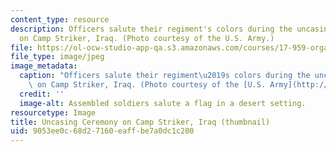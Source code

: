 ```yaml
---
content_type: resource
description: Officers salute their regiment's colors during the uncasing ceremony
  on Camp Striker, Iraq. (Photo courtesy of the U.S. Army.)
file: https://ol-ocw-studio-app-qa.s3.amazonaws.com/courses/17-959-organizational-analysis-fall-2005/9053ee0c68d27160eaffbe7a0dc1c200_17-959f05-th.jpg
file_type: image/jpeg
image_metadata:
  caption: "Officers salute their regiment\u2019s colors during the uncasing ceremony\
    \ on Camp Striker, Iraq. (Photo courtesy of the [U.S. Army](http://www.army.mil/).)"
  credit: ''
  image-alt: Assembled soldiers salute a flag in a desert setting.
resourcetype: Image
title: Uncasing Ceremony on Camp Striker, Iraq (thumbnail)
uid: 9053ee0c-68d2-7160-eaff-be7a0dc1c200
---
```

